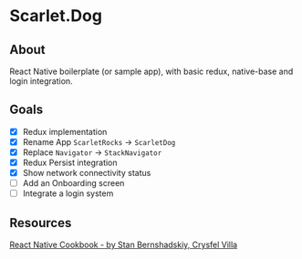 # Scarlet.Dog

## About

React Native boilerplate (or sample app), with basic redux, native-base and
login integration.

## Goals

- [x] Redux implementation
- [x] Rename App `ScarletRocks` -> `ScarletDog`
- [x] Replace `Navigator` -> `StackNavigator`
- [x] Redux Persist integration
- [x] Show network connectivity status
- [ ] Add an Onboarding screen
- [ ] Integrate a login system

## Resources

[React Native Cookbook - by Stan Bernshadskiy, Crysfel Villa](http://shop.oreilly.com/product/0636920090144.do)
